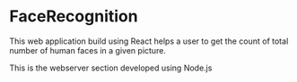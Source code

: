 # FaceRecognition
This web application build using React helps a user to get the count of total number of human faces in a given picture.

This is the webserver section developed using Node.js

